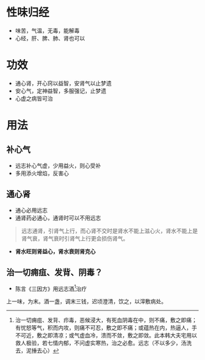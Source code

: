 # 性味归经
- 味苦，气温，无毒，能解毒
- 心经，肝、脾、肺、肾也可以
# 功效
- 通心肾，开心窍以益智，安肾气以止梦遗
- 安心气，定神益智，多服强记，止梦遗
- 心虚之病皆可治
# 用法
## 补心气
- 远志补心气虚，少用益火，则心受补
- 多用添火增焰，反害心
## 通心肾
- 通心必用远志
- 通肾药必通心，通肾时可以不用远志
> 远志通肾，引肾气上行，而心肾不交时是肾水不能上滋心火，肾水不能上是肾气衰，肾气衰时引肾气上行更会损伤肾气。
- **肾水旺则肾益心，肾水衰则肾克心**
## 治一切痈疽、发背、阴毒？
- 陈言《三因方》用远志酒[^1]治疗


[^1]:治一切痈疽、发背、疖毒，恶候浸大，有死血阴毒在中，则不痛，敷之即痛；有忧怒等气，积而内攻，则痛不可忍，敷之即不痛；或蕴热在内，热逼人，手不可近，敷之即清凉；或气虚血冷，溃而不敛，敷之即敛。此本韩大夫宅用以救人极验，若七情内郁，不问虚实寒热，治之必愈。远志（不以多少，汤洗去，泥捶去心）

上一味，为末。酒一盏，调末三钱，迟顷澄清，饮之，以滓敷病处。